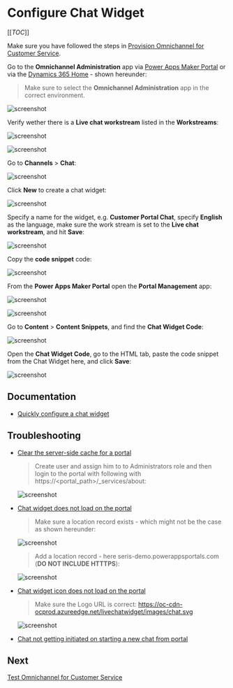 # Configure Chat Widget

[[_TOC_]]

Make sure you have followed the steps in [Provision Omnichannel for Customer Service](Provision-Omnichannel-for-Customer-Service).

Go to the **Omnichannel Administration** app via [Power Apps Maker Portal](https://make.powerapps.com) or via the [Dynamics 365 Home](https://home.dynamics.com/) - shown hereunder:

> Make sure to select the **Omnichannel Administration** app in the correct environment.

![screenshot](images/omnichannel-admin-select-environment.png)

Verify wether there is a **Live chat workstream** listed in the **Workstreams**:

![screenshot](images/omnichannel-admin-workstreams.png)

![screenshot](images/omnichannel-admin-live-chat-workstream.png)

Go to **Channels** > **Chat**:

![screenshot](images/omnichannel-admin-active-chat-widgets.png)

Click **New** to create a chat widget:

![screenshot](images/omnichannel-admin-new-chat-widget.png)

Specify a name for the widget, e.g. **Customer Portal Chat**, specify **English**  as the language, make sure the work stream is set to the **Live chat workstream**, and hit **Save**:

![screenshot](images/omnichannel-admin-new-chat-widget-save.png)

Copy the **code snippet** code:

![screenshot](images/omnichannel-admin-new-chat-widget-code-snippet.png)

From the **Power Apps Maker Portal** open the **Portal Management** app:

![screenshot](images/omnichannel-maker-portal-apps.png)

![screenshot](images/omnichannel-portal-management.png)

Go to **Content** > **Content Snippets**, and find the **Chat Widget Code**:

![screenshot](images/omnichannel-portal-management-chat-widget-code.png)

Open the **Chat Widget Code**, go to the HTML tab, paste the code snippet from the Chat Widget here, and click **Save**:

![screenshot](images/omnichannel-portal-management-chat-widget-code-save.png)


<script id="Microsoft_Omnichannel_LCWidget" src="https://oc-cdn-public-eur.azureedge.net/livechatwidget/scripts/LiveChatBootstrapper.js" data-app-id="9eb6f398-d0fe-4db0-8f19-df42a72d055c" data-org-id="20ac3d64-eb5e-4871-a345-552c906c8ce9" data-org-url="https://org1a454a99-crm4.omnichannelengagementhub.com"></script>

## Documentation

- [Quickly configure a chat widget](https://docs.microsoft.com/en-us/dynamics365/omnichannel/administrator/configure-live-chat)

## Troubleshooting

- [Clear the server-side cache for a portal](https://docs.microsoft.com/en-us/powerapps/maker/portals/admin/clear-server-side-cache)

  > Create user and assign him to to Administrators role and then login to the portal with following with https://<portal_path>/_services/about:

  ![screenshot](images/omnichannel-troubleshooting-create-user-with-admin-role.png)

- [Chat widget does not load on the portal](https://docs.microsoft.com/en-us/dynamics365/omnichannel/troubleshoot-omnichannel-customer-service#chat-widget-does-not-load-on-the-portal)

  > Make sure a location record exists - which might not be the case as shown hereunder:

  ![screenshot](images/omnichannel-troubleshooting-location-record.png)

  > Add a location record - here seris-demo.powerappsportals.com (**DO NOT INCLUDE HTTTPS**):

  ![screenshot](images/omnichannel-troubleshooting-add-location-record.png)

- [Chat widget icon does not load on the portal](https://docs.microsoft.com/en-us/dynamics365/omnichannel/troubleshoot-omnichannel-customer-service#chat-widget-icon-does-not-load-on-the-portal)

   > Make sure the Logo URL is correct: https://oc-cdn-ocprod.azureedge.net/livechatwidget/images/chat.svg

  ![screenshot](images/omnichannel-troubleshooting-logo-url.png)

- [Chat not getting initiated on starting a new chat from portal](https://docs.microsoft.com/en-us/dynamics365/omnichannel/troubleshoot-omnichannel-customer-service#chat-widget-icon-does-not-load-on-the-portal)

 ## Next

 [Test Omnichannel for Customer Service](Test-Omnichannel.md)